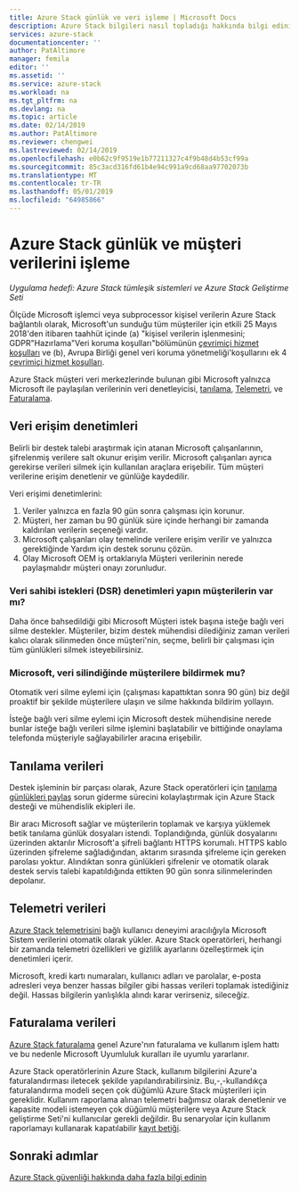 ```yaml
---
title: Azure Stack günlük ve veri işleme | Microsoft Docs
description: Azure Stack bilgileri nasıl topladığı hakkında bilgi edinin.
services: azure-stack
documentationcenter: ''
author: PatAltimore
manager: femila
editor: ''
ms.assetid: ''
ms.service: azure-stack
ms.workload: na
ms.tgt_pltfrm: na
ms.devlang: na
ms.topic: article
ms.date: 02/14/2019
ms.author: PatAltimore
ms.reviewer: chengwei
ms.lastreviewed: 02/14/2019
ms.openlocfilehash: e0b62c9f9519e1b77211327c4f9b48d4b53cf99a
ms.sourcegitcommit: 85c3acd316fd61b4e94c991a9cd68aa97702073b
ms.translationtype: MT
ms.contentlocale: tr-TR
ms.lasthandoff: 05/01/2019
ms.locfileid: "64985866"
---
```

# <a name="azure-stack-log-and-customer-data-handling"></a>Azure Stack günlük ve müşteri verilerini işleme 
*Uygulama hedefi: Azure Stack tümleşik sistemleri ve Azure Stack Geliştirme Seti*  

Ölçüde Microsoft işlemci veya subprocessor kişisel verilerin Azure Stack bağlantılı olarak, Microsoft'un sunduğu tüm müşteriler için etkili 25 Mayıs 2018'den itibaren taahhüt içinde (a) "kişisel verilerin işlenmesini; GDPR"Hazırlama"Veri koruma koşulları"bölümünün [çevrimiçi hizmet koşulları](https://nam06.safelinks.protection.outlook.com/?url=http%3A%2F%2Fwww.microsoftvolumelicensing.com%2FDocumentSearch.aspx%3FMode%3D3%26DocumentTypeId%3D31&data=02%7C01%7Ccomartin%40microsoft.com%7Ce2ce478261764c79c3f308d68df01136%7C72f988bf86f141af91ab2d7cd011db47%7C1%7C0%7C636852459551078818&sdata=cpWsfZTBHpqEFr50DWQOryq342U8shgeFgMXVPQz5ug%3D&reserved=0) ve (b), Avrupa Birliği genel veri koruma yönetmeliği'koşullarını ek 4 [çevrimiçi hizmet koşulları](https://nam06.safelinks.protection.outlook.com/?url=http%3A%2F%2Fwww.microsoftvolumelicensing.com%2FDocumentSearch.aspx%3FMode%3D3%26DocumentTypeId%3D31&data=02%7C01%7Ccomartin%40microsoft.com%7Ce2ce478261764c79c3f308d68df01136%7C72f988bf86f141af91ab2d7cd011db47%7C1%7C0%7C636852459551088813&sdata=bv1CBiaCnYmjiv6S0dFCbWEd4fNCkPBjBwgylNa%2FNt0%3D&reserved=0). 

Azure Stack müşteri veri merkezlerinde bulunan gibi Microsoft yalnızca Microsoft ile paylaşılan verilerinin veri denetleyicisi, [tanılama](azure-stack-diagnostics.md), [Telemetri](azure-stack-telemetry.md), ve [Faturalama](azure-stack-usage-reporting.md).  

## <a name="data-access-controls"></a>Veri erişim denetimleri 
Belirli bir destek talebi araştırmak için atanan Microsoft çalışanlarının, şifrelenmiş verilere salt okunur erişim verilir. Microsoft çalışanları ayrıca gerekirse verileri silmek için kullanılan araçlara erişebilir. Tüm müşteri verilerine erişim denetlenir ve günlüğe kaydedilir.  

Veri erişimi denetimlerini:
1.  Veriler yalnızca en fazla 90 gün sonra çalışması için korunur.
2.  Müşteri, her zaman bu 90 günlük süre içinde herhangi bir zamanda kaldırılan verilerin seçeneği vardır.
3.  Microsoft çalışanları olay temelinde verilere erişim verilir ve yalnızca gerektiğinde Yardım için destek sorunu çözün. 
4.  Olay Microsoft OEM iş ortaklarıyla Müşteri verilerinin nerede paylaşmalıdır müşteri onayı zorunludur.  

### <a name="what-data-subject-requests-dsr-controls-do-customers-have"></a>Veri sahibi istekleri (DSR) denetimleri yapın müşterilerin var mı?
Daha önce bahsedildiği gibi Microsoft Müşteri istek başına isteğe bağlı veri silme destekler. Müşteriler, bizim destek mühendisi dilediğiniz zaman verileri kalıcı olarak silinmeden önce müşteri'nin, seçme, belirli bir çalışması için tüm günlükleri silmek isteyebilirsiniz.  

### <a name="does-microsoft-notify-customers-when-the-data-is-deleted"></a>Microsoft, veri silindiğinde müşterilere bildirmek mu?
Otomatik veri silme eylemi için (çalışması kapattıktan sonra 90 gün) biz değil proaktif bir şekilde müşterilere ulaşın ve silme hakkında bildirim yollayın. 

İsteğe bağlı veri silme eylemi için Microsoft destek mühendisine nerede bunlar isteğe bağlı verileri silme işlemini başlatabilir ve bittiğinde onaylama telefonda müşteriyle sağlayabilirler aracına erişebilir.

## <a name="diagnostic-data"></a>Tanılama verileri
Destek işleminin bir parçası olarak, Azure Stack operatörleri için [tanılama günlükleri paylaş](azure-stack-diagnostics.md) sorun giderme sürecini kolaylaştırmak için Azure Stack desteği ve mühendislik ekipleri ile.

Bir aracı Microsoft sağlar ve müşterilerin toplamak ve karşıya yüklemek betik tanılama günlük dosyaları istendi. Toplandığında, günlük dosyalarını üzerinden aktarılır Microsoft'a şifreli bağlantı HTTPS korumalı. HTTPS kablo üzerinden şifreleme sağladığından, aktarım sırasında şifreleme için gereken parolası yoktur. Alındıktan sonra günlükleri şifrelenir ve otomatik olarak destek servis talebi kapatıldığında ettikten 90 gün sonra silinmelerinden depolanır.

## <a name="telemetry-data"></a>Telemetri verileri
[Azure Stack telemetrisini](azure-stack-telemetry.md) bağlı kullanıcı deneyimi aracılığıyla Microsoft Sistem verilerini otomatik olarak yükler. Azure Stack operatörleri, herhangi bir zamanda telemetri özellikleri ve gizlilik ayarlarını özelleştirmek için denetimleri içerir.

Microsoft, kredi kartı numaraları, kullanıcı adları ve parolalar, e-posta adresleri veya benzer hassas bilgiler gibi hassas verileri toplamak istediğiniz değil. Hassas bilgilerin yanlışlıkla alındı karar verirseniz, sileceğiz. 

## <a name="billing-data"></a>Faturalama verileri
[Azure Stack faturalama](azure-stack-usage-reporting.md) genel Azure'nın faturalama ve kullanım işlem hattı ve bu nedenle Microsoft Uyumluluk kuralları ile uyumlu yararlanır.

Azure Stack operatörlerinin Azure Stack, kullanım bilgilerini Azure'a faturalandırması iletecek şekilde yapılandırabilirsiniz. Bu,-,-kullandıkça faturalandırma modeli seçen çok düğümlü Azure Stack müşterileri için gereklidir. Kullanım raporlama alınan telemetri bağımsız olarak denetlenir ve kapasite modeli istemeyen çok düğümlü müşterilere veya Azure Stack geliştirme Seti'ni kullanıcılar gerekli değildir. Bu senaryolar için kullanım raporlamayı kullanarak kapatılabilir [kayıt betiği](azure-stack-usage-reporting.md).


## <a name="next-steps"></a>Sonraki adımlar 
[Azure Stack güvenliği hakkında daha fazla bilgi edinin](azure-stack-security-foundations.md) 
